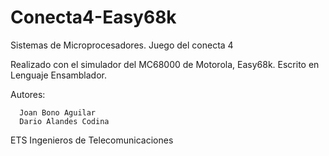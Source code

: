 Conecta4-Easy68k
================
Sistemas de Microprocesadores.
Juego del conecta 4

Realizado con el simulador del MC68000 de Motorola, Easy68k.
Escrito en Lenguaje Ensamblador.

Autores:

      Joan Bono Aguilar 
      Dario Alandes Codina
      
      
ETS Ingenieros de Telecomunicaciones

